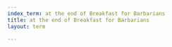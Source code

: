 ```yaml
---
index_term: at the end of Breakfast for Barbarians
title: at the end of Breakfast for Barbarians
layout: term

---
```

